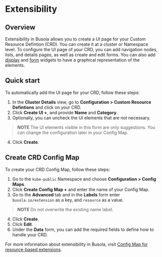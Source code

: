 # Extensibility

## Overview

Extensibility in Busola allows you to create a UI page for your Custom Resource Defintion (CRD). You can create it at a cluster or Namespace level. To configure the UI page of your CRD, you can add navigation nodes, lists, and details pages, as well as create and edit forms. You can also add [display](display-widgets.md) and [form](form-widgets.md) widgets to have a graphical representation of the elements.

## Quick start

To automatically add the UI page for your CRD, follow these steps:

1.  In the **Cluster Details** view, go to **Configuration > Custom Resource Defintions** and click on your CRD.
2.  Click **Create UI +**, and provide **Name** and **Category**.
3.  Optionally, you can uncheck the UI elements that are not necessary.

> **NOTE** The UI elements visible in this form are only suggestions. You can change the configuration later in your Config Map.

4.  Click **Create**.

## Create CRD Config Map

To create your CRD Config Map, follow these steps:

1. Go to the `kube-public` Namespace and choose **Configuration > Config Maps**.
2. Click **Create Config Map +** and enter the name of your Config Map.
3. Go to the **Advanced** tab and in the **Labels** form enter `busola.io/extension` as a key, and `resource` as a value.

> **NOTE** Do not overwrite the existing name label.

4. Click **Create**.
5. Click **Edit**.
6. Under the **Data** form, you can add the required fields to define how to handle your CRD.

For more information about extensibility in Busola, visit [Config Map for resource-based extensions](resources.md).
